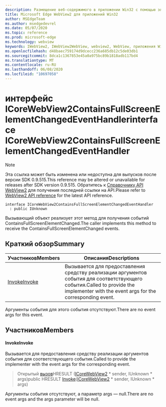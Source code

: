 ```yaml
---
description: Размещение веб-содержимого в приложении Win32 с помощью элемента управления Microsoft Edge WebView2
title: Microsoft Edge WebView2 для приложений Win32
author: MSEdgeTeam
ms.author: msedgedevrel
ms.date: 05/07/2020
ms.topic: reference
ms.prod: microsoft-edge
ms.technology: webview
keywords: IWebView2, IWebView2WebView, webview2, WebView, приложения Win32, Win32, EDGE, ICoreWebView2, ICoreWebView2Controller, элемент управления "веб-браузер", HTML Edge
ms.openlocfilehash: d48baec759174d9dcecc236a685db12c5de03db1
ms.sourcegitcommit: 8dca1c1367853e45a0a975bc89b1818adb117bd4
ms.translationtype: MT
ms.contentlocale: ru-RU
ms.lasthandoff: 06/08/2020
ms.locfileid: "10697058"
---
```

# <span data-ttu-id="60af3-104">интерфейс ICoreWebView2ContainsFullScreenElementChangedEventHandler</span><span class="sxs-lookup"><span data-stu-id="60af3-104">interface ICoreWebView2ContainsFullScreenElementChangedEventHandler</span></span> 

> [!NOTE]
> <span data-ttu-id="60af3-105">Эта ссылка может быть изменена или недоступна для выпусков после версии SDK 0.9.515.</span><span class="sxs-lookup"><span data-stu-id="60af3-105">This reference may be altered or unavailable for releases after SDK version 0.9.515.</span></span> <span data-ttu-id="60af3-106">Обратитесь к [Справочнику API WebView2](../../../webview2-api-reference.md) для получения последней ссылки на API.</span><span class="sxs-lookup"><span data-stu-id="60af3-106">Please refer to [WebView2 API reference](../../../webview2-api-reference.md) for the latest API reference.</span></span>

```
interface ICoreWebView2ContainsFullScreenElementChangedEventHandler
  : public IUnknown
```

<span data-ttu-id="60af3-107">Вызывающий объект реализует этот метод для получения событий ContainsFullScreenElementChanged.</span><span class="sxs-lookup"><span data-stu-id="60af3-107">The caller implements this method to receive the ContainsFullScreenElementChanged events.</span></span>

## <span data-ttu-id="60af3-108">Краткий обзор</span><span class="sxs-lookup"><span data-stu-id="60af3-108">Summary</span></span>

 <span data-ttu-id="60af3-109">Участников</span><span class="sxs-lookup"><span data-stu-id="60af3-109">Members</span></span>                        | <span data-ttu-id="60af3-110">Описания</span><span class="sxs-lookup"><span data-stu-id="60af3-110">Descriptions</span></span>
--------------------------------|---------------------------------------------
[<span data-ttu-id="60af3-111">Invoke</span><span class="sxs-lookup"><span data-stu-id="60af3-111">Invoke</span></span>](#invoke) | <span data-ttu-id="60af3-112">Вызывается для предоставления средству реализации аргументов события для соответствующего события.</span><span class="sxs-lookup"><span data-stu-id="60af3-112">Called to provide the implementer with the event args for the corresponding event.</span></span>

<span data-ttu-id="60af3-113">Аргументы события для этого события отсутствуют.</span><span class="sxs-lookup"><span data-stu-id="60af3-113">There are no event args for this event.</span></span>

## <span data-ttu-id="60af3-114">Участников</span><span class="sxs-lookup"><span data-stu-id="60af3-114">Members</span></span>

#### <span data-ttu-id="60af3-115">Invoke</span><span class="sxs-lookup"><span data-stu-id="60af3-115">Invoke</span></span> 

<span data-ttu-id="60af3-116">Вызывается для предоставления средству реализации аргументов события для соответствующего события.</span><span class="sxs-lookup"><span data-stu-id="60af3-116">Called to provide the implementer with the event args for the corresponding event.</span></span>

> <span data-ttu-id="60af3-117">Открытый [вызов](#invoke)HRESULT ([ICoreWebView2](icorewebview2.md) \* sender, IUnknown \* args)</span><span class="sxs-lookup"><span data-stu-id="60af3-117">public HRESULT [Invoke](#invoke)([ICoreWebView2](icorewebview2.md) \* sender, IUnknown \* args)</span></span>

<span data-ttu-id="60af3-118">Аргументы события отсутствуют, а параметр args — null.</span><span class="sxs-lookup"><span data-stu-id="60af3-118">There are no event args and the args parameter will be null.</span></span>

